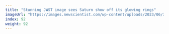 ```yaml
---
title: "Stunning JWST image sees Saturn show off its glowing rings"
imageUrl: "https://images.newscientist.com/wp-content/uploads/2023/06/30164439/SEI_162348815.jpg?width=600"
index: 92
weight: 92
---
```

